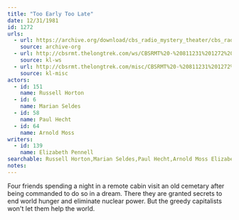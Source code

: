 ```yaml
---
title: "Too Early Too Late"
date: 12/31/1981
id: 1272
urls: 
  - url: https://archive.org/download/cbs_radio_mystery_theater/cbs_radio_mystery_theater-1251-1300.zip/cbs_radio_mystery_theater-1251-1300%2Fcbsrmt_1272_too_early_too_late.mp3
    source: archive-org
  - url: http://cbsrmt.thelongtrek.com/ws/CBSRMT%20-%20811231%201272%20Too%20Early%20Too%20Late_ws.mp3
    source: kl-ws
  - url: http://cbsrmt.thelongtrek.com/misc/CBSRMT%20-%20811231%201272%20Too%20Early%20Too%20Late.mp3
    source: kl-misc
actors:  
  - id: 151
    name: Russell Horton  
  - id: 6
    name: Marian Seldes  
  - id: 58
    name: Paul Hecht  
  - id: 64
    name: Arnold Moss
writers:  
  - id: 139
    name: Elizabeth Pennell
searchable: Russell Horton,Marian Seldes,Paul Hecht,Arnold Moss Elizabeth Pennell
notes:  
---
```

Four friends spending a night in a remote cabin visit an old cemetary after being commanded to do so in a dream. There they are granted secrets to end world hunger and eliminate nuclear power. But the greedy capitalists won't let them help the world.